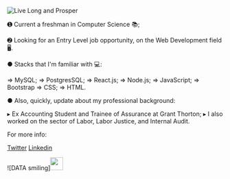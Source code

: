 ![Live Long and Prosper](https://media.giphy.com/media/IL4iTvQH0MjS/giphy.gif)


➊ Current a freshman in Computer Science 📚; 

➋ Looking for an Entry Level job opportunity, on the Web Development field 🖥.

● Stacks that I'm familiar with 💻:

⇒ MySQL;
⇒ PostgresSQL;
⇒ React.js;
⇒ Node.js;
⇒ JavaScript;
⇒ Bootstrap
⇒ CSS;
⇒ HTML.

● Also, quickly, update about my professional background:

▸ Ex Accounting Student and Trainee of Assurance at Grant Thorton;
▸ I also worked on the sector of Labor, Labor Justice, and Internal Audit.

For more info:

[Twitter](https://twitter.com/LeonNimoy)
[Linkedin](https://www.linkedin.com/in/leonardo-mateus-208084146/)


![DATA smiling]<img src="https://media.giphy.com/media/rIq6ASPIqo2k0/giphy.gif"  width="30" height="30">

<!--
**LeonNimoy/LeonNimoy** is a ✨ _special_ ✨ repository because its `README.md` (this file) appears on your GitHub profile.


